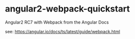 # angular2-webpack-quickstart
Angular2 RC7 with Webpack from the Angular Docs

see: https://angular.io/docs/ts/latest/guide/webpack.html

